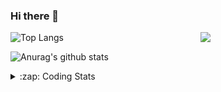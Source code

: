 ### Hi there 👋

<!--
**tao8687/tao8687** is a ✨ _special_ ✨ repository because its `README.md` (this file) appears on your GitHub profile.

Here are some ideas to get you started:

- 🔭 I’m currently working on ...
- 🌱 I’m currently learning ...
- 👯 I’m looking to collaborate on ...
- 🤔 I’m looking for help with ...
- 💬 Ask me about ...
- 📫 How to reach me: ...
- 😄 Pronouns: ...
- ⚡ Fun fact: ...
-->

<img align='right' src="https://media.giphy.com/media/M9gbBd9nbDrOTu1Mqx/giphy.gif" width="200">

  
![Top Langs](https://github-readme-stats.vercel.app/api/top-langs/?username=tao8687&layout=compact&title_color=23238E&text_color=A67D3D)

![Anurag's github stats](https://github-readme-stats.vercel.app/api?username=tao8687&show_icons=true&&text_color=A67D3D&title_color=23238E&show_icons=false&count_private=true&hide=stars)

<details>
  <summary>:zap: Coding Stats</summary>
  <b>
<!--START_SECTION:waka-->
![Code Time](http://img.shields.io/badge/Code%20Time-0%20secs-blue)

![Profile Views](http://img.shields.io/badge/Profile%20Views-0-blue)

**🐱 My GitHub Data** 

> 🏆 183 Contributions in the Year 2022
 > 
> 📦 1.4 MB Used in GitHub's Storage 
 > 
> 🚫 Not Opted to Hire
 > 
> 📜 55 Public Repositories 
 > 
> 🔑 26 Private Repositories  
 > 
**I'm an Early 🐤** 

```text
🌞 Morning    114 commits    ███████████████████░░░░░░   75.5% 
🌆 Daytime    11 commits     █░░░░░░░░░░░░░░░░░░░░░░░░   7.28% 
🌃 Evening    26 commits     ████░░░░░░░░░░░░░░░░░░░░░   17.22% 
🌙 Night      0 commits      ░░░░░░░░░░░░░░░░░░░░░░░░░   0.0%

```
📅 **I'm Most Productive on Monday** 

```text
Monday       35 commits     █████░░░░░░░░░░░░░░░░░░░░   23.18% 
Tuesday      23 commits     ███░░░░░░░░░░░░░░░░░░░░░░   15.23% 
Wednesday    30 commits     █████░░░░░░░░░░░░░░░░░░░░   19.87% 
Thursday     19 commits     ███░░░░░░░░░░░░░░░░░░░░░░   12.58% 
Friday       16 commits     ██░░░░░░░░░░░░░░░░░░░░░░░   10.6% 
Saturday     14 commits     ██░░░░░░░░░░░░░░░░░░░░░░░   9.27% 
Sunday       14 commits     ██░░░░░░░░░░░░░░░░░░░░░░░   9.27%

```


📊 **This Week I Spent My Time On** 

```text
⌚︎ Time Zone: Asia/Shanghai

💬 Programming Languages: 
C                        29 hrs 32 mins      ███████████████████░░░░░░   77.27% 
C++                      2 hrs 26 mins       █░░░░░░░░░░░░░░░░░░░░░░░░   6.39% 
Markdown                 2 hrs 4 mins        █░░░░░░░░░░░░░░░░░░░░░░░░   5.41% 
Makefile                 1 hr 32 mins        █░░░░░░░░░░░░░░░░░░░░░░░░   4.03% 
Other                    1 hr 30 mins        █░░░░░░░░░░░░░░░░░░░░░░░░   3.95%

🔥 Editors: 
VS Code                  38 hrs 13 mins      █████████████████████████   100.0%

🐱‍💻 Projects: 
vc7681                   14 hrs 46 mins      █████████░░░░░░░░░░░░░░░░   38.67% 
vc07681                  10 hrs 36 mins      ███████░░░░░░░░░░░░░░░░░░   27.77% 
drv_v7                   8 hrs 55 mins       █████░░░░░░░░░░░░░░░░░░░░   23.37% 
samples                  3 hrs 3 mins        ██░░░░░░░░░░░░░░░░░░░░░░░   8.01% 
vc0768                   49 mins             ░░░░░░░░░░░░░░░░░░░░░░░░░   2.17%

💻 Operating System: 
Linux                    38 hrs 13 mins      █████████████████████████   100.0%

```

**I Mostly Code in Python** 

```text
Python                   9 repos             ███████░░░░░░░░░░░░░░░░░░   31.03% 
C++                      6 repos             █████░░░░░░░░░░░░░░░░░░░░   20.69% 
C                        6 repos             █████░░░░░░░░░░░░░░░░░░░░   20.69% 
Shell                    2 repos             █░░░░░░░░░░░░░░░░░░░░░░░░   6.9% 
JavaScript               2 repos             █░░░░░░░░░░░░░░░░░░░░░░░░   6.9%

```


**Timeline**

![Chart not found](https://raw.githubusercontent.com/tao8687/tao8687/master/charts/bar_graph.png) 


 Last Updated on 01/07/2022 02:22:36 UTC
<!--END_SECTION:waka-->
</details>
